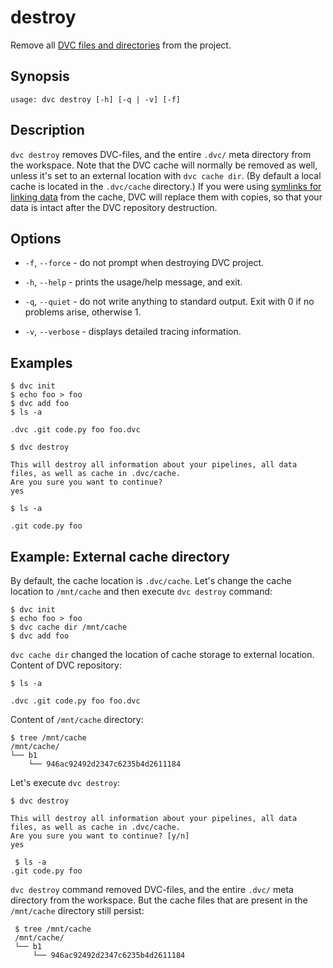 # destroy

Remove all
[DVC files and directories](/doc/user-guide/dvc-files-and-directories) from the
project.

## Synopsis

```usage
usage: dvc destroy [-h] [-q | -v] [-f]
```

## Description

`dvc destroy` removes DVC-files, and the entire `.dvc/` meta directory from the
<abbr>workspace</abbr>. Note that the <abbr>DVC cache</abbr> will normally be
removed as well, unless it's set to an external location with `dvc cache dir`.
(By default a local cache is located in the `.dvc/cache` directory.) If you were
using [symlinks for linking data](/doc/user-guide/large-dataset-optimization)
from the cache, DVC will replace them with copies, so that your data is intact
after the DVC repository destruction.

## Options

- `-f`, `--force` - do not prompt when destroying DVC project.

- `-h`, `--help` - prints the usage/help message, and exit.

- `-q`, `--quiet` - do not write anything to standard output. Exit with 0 if no
  problems arise, otherwise 1.

- `-v`, `--verbose` - displays detailed tracing information.

## Examples

```dvc
$ dvc init
$ echo foo > foo
$ dvc add foo
$ ls -a

.dvc .git code.py foo foo.dvc

$ dvc destroy

This will destroy all information about your pipelines, all data files, as well as cache in .dvc/cache.
Are you sure you want to continue?
yes

$ ls -a

.git code.py foo
```

## Example: External cache directory

By default, the <abbr>cache</abbr> location is `.dvc/cache`. Let's change the
cache location to `/mnt/cache` and then execute `dvc destroy` command:

```dvc
$ dvc init
$ echo foo > foo
$ dvc cache dir /mnt/cache
$ dvc add foo
```

`dvc cache dir` changed the location of cache storage to external location.
Content of DVC repository:

```dvc
$ ls -a

.dvc .git code.py foo foo.dvc
```

Content of `/mnt/cache` directory:

```dvc
$ tree /mnt/cache
/mnt/cache/
└── b1
    └── 946ac92492d2347c6235b4d2611184
```

Let's execute `dvc destroy`:

```dvc
$ dvc destroy

This will destroy all information about your pipelines, all data files, as well as cache in .dvc/cache.
Are you sure you want to continue? [y/n]
yes

 $ ls -a
.git code.py foo
```

`dvc destroy` command removed DVC-files, and the entire `.dvc/` meta directory
from the <abbr>workspace</abbr>. But the cache files that are present in the
`/mnt/cache` directory still persist:

```dvc
 $ tree /mnt/cache
 /mnt/cache/
 └── b1
     └── 946ac92492d2347c6235b4d2611184
```
